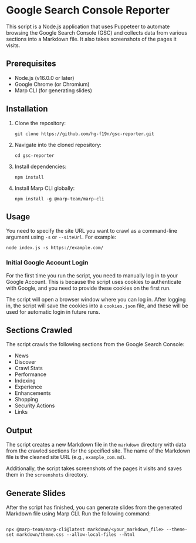# Google Search Console Reporter

This script is a Node.js application that uses Puppeteer to automate browsing the Google Search Console (GSC) and collects data from various sections into a Markdown file. It also takes screenshots of the pages it visits.

## Prerequisites

- Node.js (v16.0.0 or later)
- Google Chrome (or Chromium)
- Marp CLI (for generating slides)

## Installation

1. Clone the repository:

   ```
   git clone https://github.com/hg-f19n/gsc-reporter.git
   ```

2. Navigate into the cloned repository:

   ```
   cd gsc-reporter
   ```

3. Install dependencies:

   ```
   npm install
   ```

4. Install Marp CLI globally:

   ```
   npm install -g @marp-team/marp-cli
   ```

## Usage

You need to specify the site URL you want to crawl as a command-line argument using `-s` or `--siteUrl`. For example:

   ```
   node index.js -s https://example.com/
   ```

### Initial Google Account Login

For the first time you run the script, you need to manually log in to your Google Account. This is because the script uses cookies to authenticate with Google, and you need to provide these cookies on the first run.

The script will open a browser window where you can log in. After logging in, the script will save the cookies into a `cookies.json` file, and these will be used for automatic login in future runs.

## Sections Crawled

The script crawls the following sections from the Google Search Console:

- News
- Discover
- Crawl Stats
- Performance
- Indexing
- Experience
- Enhancements
- Shopping
- Security Actions
- Links

## Output

The script creates a new Markdown file in the `markdown` directory with data from the crawled sections for the specified site. The name of the Markdown file is the cleaned site URL (e.g., `example_com.md`).

Additionally, the script takes screenshots of the pages it visits and saves them in the `screenshots` directory.

## Generate Slides

After the script has finished, you can generate slides from the generated Markdown file using Marp CLI. Run the following command:

```

npx @marp-team/marp-cli@latest markdown/<your_markdown_file> --theme-set markdown/theme.css --allow-local-files --html

```